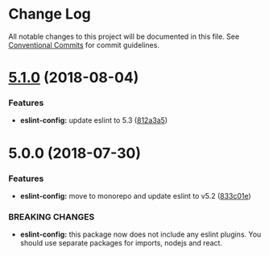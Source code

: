 # Change Log

All notable changes to this project will be documented in this file.
See [Conventional Commits](https://conventionalcommits.org) for commit guidelines.

<a name="5.1.0"></a>
# [5.1.0](https://github.com/priver/linters/tree/master/packages/eslint-config/compare/@priver/eslint-config@5.0.0...@priver/eslint-config@5.1.0) (2018-08-04)


### Features

* **eslint-config:** update eslint to 5.3 ([812a3a5](https://github.com/priver/linters/tree/master/packages/eslint-config/commit/812a3a5))





<a name="5.0.0"></a>
# 5.0.0 (2018-07-30)


### Features

* **eslint-config:** move to monorepo and update eslint to v5.2 ([833c01e](https://github.com/priver/linters/tree/master/packages/eslint-config/commit/833c01e))


### BREAKING CHANGES

* **eslint-config:** this package now does not include any eslint plugins.
You should use separate packages for imports, nodejs and react.
